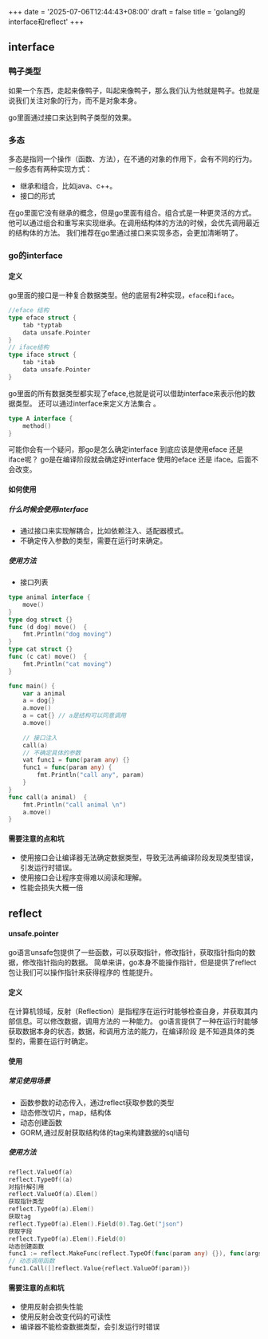 +++
date = '2025-07-06T12:44:43+08:00'
draft = false
title = 'golang的interface和reflect'
+++

## interface
### 鸭子类型
如果一个东西，走起来像鸭子，叫起来像鸭子，那么我们认为他就是鸭子。也就是说我们关注对象的行为，而不是对象本身。

go里面通过接口来达到鸭子类型的效果。
### 多态
多态是指同一个操作（函数、方法），在不通的对象的作用下，会有不同的行为。
一般多态有两种实现方式：
* 继承和组合，比如java、c++。
* 接口的形式

在go里面它没有继承的概念，但是go里面有组合。组合式是一种更灵活的方式。
他可以通过组合和重写来实现继承。在调用结构体的方法的时候，会优先调用最近的结构体的方法。
我们推荐在go里通过接口来实现多态，会更加清晰明了。
### go的interface
#### 定义
go里面的接口是一种复合数据类型。他的底层有2种实现，`eface`和`iface`。
```go
//eface 结构
type eface struct {
	tab *typtab
	data unsafe.Pointer
}
// iface结构
type iface struct {
	tab *itab
	data unsafe.Pointer
}
```
go里面的所有数据类型都实现了eface,也就是说可以借助interface来表示他的数据类型。
还可以通过interface来定义方法集合 。
```go
type A interface {
	method()
}
```
可能你会有一个疑问，那go是怎么确定interface 到底应该是使用eface 还是 iface呢？
go是在编译阶段就会确定好interface 使用的eface 还是 iface。后面不会改变。

#### 如何使用
##### 什么时候会使用interface
* 通过接口来实现解耦合，比如依赖注入、适配器模式。
* 不确定传入参数的类型，需要在运行时来确定。
##### 使用方法
* 接口列表
```go
type animal interface {
	move()
}
type dog struct {}
func (d dog) move()  {
	fmt.Println("dog moving")
}
type cat struct {}
func (c cat) move()  {
    fmt.Println("cat moving")
}

func main() {
	var a animal
	a = dog{}
	a.move()
	a = cat{} // a是结构可以同意调用
	a.move()
	
	// 接口注入
	call(a)
	// 不确定具体的参数
	vat func1 = func(param any) {}
	func1 = func(param any) {
	    fmt.Println("call any", param)
	}
}
func call(a animal)  {
	fmt.Println("call animal \n")
	a.move()
}
```
#### 需要注意的点和坑
* 使用接口会让编译器无法确定数据类型，导致无法再编译阶段发现类型错误，引发运行时错误。
* 使用接口会让程序变得难以阅读和理解。
* 性能会损失大概一倍
## reflect
#### unsafe.pointer
go语言unsafe包提供了一些函数，可以获取指针，修改指针，获取指针指向的数据，修改指针指向的数据。
简单来讲，go本身不能操作指针，但是提供了reflect包让我们可以操作指针来获得程序的
性能提升。

#### 定义
在计算机领域，反射（Reflection）是指程序在运行时能够检查自身，并获取其内部信息。可以修改数据，调用方法的
一种能力。
go语言提供了一种在运行时能够获取数据本身的状态，数据，和调用方法的能力，在编译阶段
是不知道具体的类型的，需要在运行时确定。
#### 使用
##### 常见使用场景
* 函数参数的动态传入，通过reflect获取参数的类型
* 动态修改切片，map，结构体
* 动态创建函数
* GORM,通过反射获取结构体的tag来构建数据的sql语句
##### 使用方法
```go
reflect.ValueOf(a)
reflect.TypeOf((a)
对指针解引用
reflect.ValueOf(a).Elem()
获取指针类型
reflect.TypeOf(a).Elem()
获取tag
reflect.TypeOf(a).Elem().Field(0).Tag.Get("json")
获取字段
reflect.TypeOf(a).Elem().Field(0)
动态创建函数
func1 := reflect.MakeFunc(reflect.TypeOf(func(param any) {}), func(args []reflect.Value) []reflect.Value {})
// 动态调用函数
func1.Call([]reflect.Value{reflect.ValueOf(param)})
```
#### 需要注意的点和坑
* 使用反射会损失性能
* 使用反射会改变代码的可读性
* 编译器不能检查数据类型，会引发运行时错误
